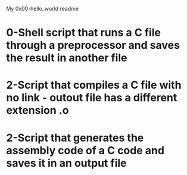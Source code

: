 My 0x00-hello_world readme
# 0-Shell script that runs a C file through a preprocessor and saves the result in another file
# 2-Script that compiles a C file with no link - outout file has a different extension .o
# 2-Script that generates the assembly code of a C code and saves it in an output file

